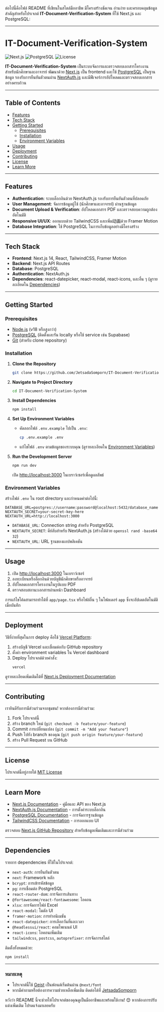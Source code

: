ต่อไปนี้คือไฟล์ README ที่เขียนในสไตล์มืออาชีพ มีโครงสร้างชัดเจน อ่านง่าย และครอบคลุมข้อมูลสำคัญสำหรับโปรเจกต์ **IT-Document-Verification-System** ที่ใช้ Next.js และ PostgreSQL:

---

# IT-Document-Verification-System

![Next.js](https://img.shields.io/badge/Next.js-14.0.0-black?style=flat&logo=next.js) ![PostgreSQL](https://img.shields.io/badge/PostgreSQL-16-blue?style=flat&logo=postgresql) ![License](https://img.shields.io/badge/license-MIT-green)

**IT-Document-Verification-System** เป็นระบบจัดการและตรวจสอบเอกสารโครงงานสำหรับนักศึกษาและอาจารย์ พัฒนาด้วย [Next.js](https://nextjs.org) เป็น frontend และใช้ [PostgreSQL](https://www.postgresql.org) เป็นฐานข้อมูล รองรับการยืนยันตัวตนผ่าน [NextAuth.js](https://next-auth.js.org) และมีฟีเจอร์การอัปโหลดและตรวจสอบเอกสารอย่างครบถ้วน

---

## Table of Contents
- [Features](#features)
- [Tech Stack](#tech-stack)
- [Getting Started](#getting-started)
  - [Prerequisites](#prerequisites)
  - [Installation](#installation)
  - [Environment Variables](#environment-variables)
- [Usage](#usage)
- [Deployment](#deployment)
- [Contributing](#contributing)
- [License](#license)
- [Learn More](#learn-more)

---

## Features
- **Authentication**: ระบบล็อกอินด้วย NextAuth.js รองรับการยืนยันตัวตนที่ปลอดภัย
- **User Management**: จัดการข้อมูลผู้ใช้ (นักศึกษาและอาจารย์) ผ่านฐานข้อมูล
- **Document Upload & Verification**: อัปโหลดเอกสาร PDF และตรวจสอบความถูกต้องอัตโนมัติ
- **Responsive UI/UX**: ออกแบบด้วย TailwindCSS และเพิ่ม动画ด้วย Framer Motion
- **Database Integration**: ใช้ PostgreSQL ในการเก็บข้อมูลอย่างมีโครงสร้าง

---

## Tech Stack
- **Frontend**: Next.js 14, React, TailwindCSS, Framer Motion
- **Backend**: Next.js API Routes
- **Database**: PostgreSQL
- **Authentication**: NextAuth.js
- **Dependencies**: react-datepicker, react-modal, react-icons, และอื่น ๆ (ดูรายละเอียดใน [Dependencies](#dependencies))

---

## Getting Started

### Prerequisites
- [Node.js](https://nodejs.org) (v18 หรือสูงกว่า)
- [PostgreSQL](https://www.postgresql.org/download/) (ติดตั้งและรัน locally หรือใช้ service เช่น Supabase)
- [Git](https://git-scm.com) (สำหรับ clone repository)

### Installation
1. **Clone the Repository**
   ```bash
   git clone https://github.com/JetsadaSomporn/IT-Document-Verification-System.git
   ```

2. **Navigate to Project Directory**
   ```bash
   cd IT-Document-Verification-System
   ```

3. **Install Dependencies**
   ```bash
   npm install
   ```

4. **Set Up Environment Variables**
   - คัดลอกไฟล์ `.env.example` ไปเป็น `.env`:
     ```bash
     cp .env.example .env
     ```
   - แก้ไขไฟล์ `.env` ตามข้อมูลของระบบคุณ (ดูรายละเอียดใน [Environment Variables](#environment-variables))

5. **Run the Development Server**
   ```bash
   npm run dev
   ```
   เปิด [http://localhost:3000](http://localhost:3000) ในเบราว์เซอร์เพื่อดูผลลัพธ์

### Environment Variables
สร้างไฟล์ `.env` ใน root directory และกำหนดค่าต่อไปนี้:
```
DATABASE_URL=postgres://username:password@localhost:5432/database_name
NEXTAUTH_SECRET=your-secret-key-here
NEXTAUTH_URL=http://localhost:3000
```
- `DATABASE_URL`: Connection string สำหรับ PostgreSQL
- `NEXTAUTH_SECRET`: คีย์ลับสำหรับ NextAuth.js (สร้างได้ด้วย `openssl rand -base64 32`)
- `NEXTAUTH_URL`: URL ฐานของแอปพลิเคชัน

---

## Usage
1. เปิด [http://localhost:3000](http://localhost:3000) ในเบราว์เซอร์
2. ลงทะเบียนหรือล็อกอินด้วยบัญชีนักศึกษาหรืออาจารย์
3. อัปโหลดเอกสารโครงงานในรูปแบบ PDF
4. ตรวจสอบสถานะเอกสารผ่านหน้า Dashboard

การแก้ไขโค้ดสามารถทำได้ที่ `app/page.tsx` หรือไฟล์อื่น ๆ ในโฟลเดอร์ `app` ซึ่งจะอัปเดตอัตโนมัติเมื่อบันทึก

---

## Deployment
วิธีที่ง่ายที่สุดในการ deploy คือใช้ [Vercel Platform](https://vercel.com/new):
1. สร้างบัญชี Vercel และเชื่อมต่อกับ GitHub repository
2. ตั้งค่า environment variables ใน Vercel dashboard
3. Deploy โปรเจกต์ด้วยคำสั่ง:
   ```bash
   vercel
   ```
ดูรายละเอียดเพิ่มเติมได้ที่ [Next.js Deployment Documentation](https://nextjs.org/docs/app/building-your-application/deploying)

---

## Contributing
เรายินดีรับการมีส่วนร่วมจากชุมชน! หากต้องการมีส่วนร่วม:
1. Fork โปรเจกต์นี้
2. สร้าง branch ใหม่ (`git checkout -b feature/your-feature`)
3. Commit การเปลี่ยนแปลง (`git commit -m "Add your feature"`)
4. Push ไปยัง branch ของคุณ (`git push origin feature/your-feature`)
5. สร้าง Pull Request บน GitHub

---

## License
โปรเจกต์นี้อยู่ภายใต้ [MIT License](LICENSE)

---

## Learn More
- [Next.js Documentation](https://nextjs.org/docs) - คู่มือและ API ของ Next.js
- [NextAuth.js Documentation](https://next-auth.js.org/getting-started/introduction) - การตั้งค่าระบบล็อกอิน
- [PostgreSQL Documentation](https://www.postgresql.org/docs/) - การจัดการฐานข้อมูล
- [TailwindCSS Documentation](https://tailwindcss.com/docs) - การออกแบบ UI

ตรวจสอบ [Next.js GitHub Repository](https://github.com/vercel/next.js) สำหรับข้อมูลเพิ่มเติมและการมีส่วนร่วม

---

## Dependencies
รายการ dependencies ที่ใช้ในโปรเจกต์:
- `next-auth`: การยืนยันตัวตน
- `next`: Framework หลัก
- `bcrypt`: การเข้ารหัสข้อมูล
- `pg`: การเชื่อมต่อ PostgreSQL
- `react-router-dom`: การจัดการเส้นทาง
- `@fortawesome/react-fontawesome`: ไอคอน
- `xlsx`: การจัดการไฟล์ Excel
- `react-modal`: โมดัล UI
- `framer-motion`: การทำอนิเมชัน
- `react-datepicker`: การเลือกวันที่และเวลา
- `@headlessui/react`: คอมโพเนนต์ UI
- `react-icons`: ไอคอนเพิ่มเติม
- `tailwindcss`, `postcss`, `autoprefixer`: การจัดการสไตล์

ติดตั้งทั้งหมดด้วย:
```bash
npm install
```

---

### **หมายเหตุ**
- โปรเจกต์นี้ใช้ [Geist](https://vercel.com/font) เป็นฟอนต์เริ่มต้นผ่าน `@next/font`
- หากมีคำถามหรือต้องการความช่วยเหลือเพิ่มเติม ติดต่อได้ที่ [JetsadaSomporn](https://github.com/JetsadaSomporn)

หวังว่า README นี้จะช่วยให้โปรเจกต์ของคุณดูเป็นมืออาชีพและพร้อมใช้งาน! 😊 หากต้องการปรับแต่งเพิ่มเติม โปรดแจ้งมาเลยครับ

